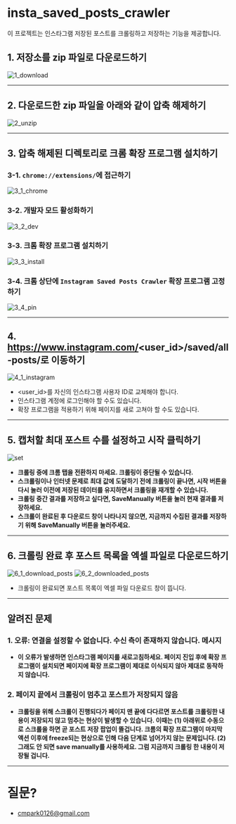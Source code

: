 # insta_saved_posts_crawler

이 프로젝트는 인스타그램 저장된 포스트를 크롤링하고 저장하는 기능을 제공합니다.

## 1. 저장소를 zip 파일로 다운로드하기

![1_download](assets/1_download.png)

---

## 2. 다운로드한 zip 파일을 아래와 같이 압축 해제하기

![2_unzip](assets/2_unzip.png)

---

## 3. 압축 해제된 디렉토리로 크롬 확장 프로그램 설치하기

### 3-1. `chrome://extensions/`에 접근하기

![3_1_chrome](assets/3_1_chrome.png)

### 3-2. 개발자 모드 활성화하기

![3_2_dev](assets/3_2_dev.png)

### 3-3. 크롬 확장 프로그램 설치하기

![3_3_install](assets/3_3_install.png)

### 3-4. 크롬 상단에 `Instagram Saved Posts Crawler` 확장 프로그램 고정하기

![3_4_pin](assets/3_4_pin.png)

---

## 4. https://www.instagram.com/<user_id>/saved/all-posts/로 이동하기

![4_1_instagram](assets/4_1_instagram.png)

-   <user_id>를 자신의 인스타그램 사용자 ID로 교체해야 합니다.
  -   인스타그램 계정에 로그인해야 할 수도 있습니다.
-   확장 프로그램을 적용하기 위해 페이지를 새로 고쳐야 할 수도 있습니다.

---

## 5. 캡처할 최대 포스트 수를 설정하고 시작 클릭하기

![set](assets/5_1_set.png)

-   **크롤링 중에 크롬 탭을 전환하지 마세요. 크롤링이 중단될 수 있습니다.**
-   **스크롤링이나 인터넷 문제로 최대 값에 도달하기 전에 크롤링이 끝나면, 시작 버튼을 다시 눌러 이전에 저장된 데이터를 유지하면서 크롤링을 재개할 수 있습니다.**
-   **크롤링 중간 결과를 저장하고 싶다면, SaveManually 버튼을 눌러 현재 결과를 저장하세요.**
-   **스크롤이 완료된 후 다운로드 창이 나타나지 않으면, 지금까지 수집된 결과를 저장하기 위해 SaveManually 버튼을 눌러주세요.**

---

## 6. 크롤링 완료 후 포스트 목록을 엑셀 파일로 다운로드하기

![6_1_download_posts](assets/6_1_download_posts.png)
![6_2_downloaded_posts](assets/6_2_downloaded_posts.png)

-   크롤링이 완료되면 포스트 목록이 엑셀 파일 다운로드 창이 뜹니다.

---

## 알려진 문제

### 1. 오류: 연결을 설정할 수 없습니다. 수신 측이 존재하지 않습니다. 메시지
- **이 오류가 발생하면 인스타그램 페이지를 새로고침하세요. 페이지 진입 후에 확장 프로그램이 설치되면 페이지에 확장 프로그램이 제대로 이식되지 않아 제대로 동작하지 않습니다.**

### 2. 페이지 끝에서 크롤링이 멈추고 포스트가 저장되지 않음
- **크롤링을 위해 스크롤이 진행되다가 페이지 맨 끝에 다다르면 포스트를 크롤링한 내용이 저장되지 않고 멈추는 현상이 발생할 수 있습니다. 이때는 (1) 아래위로 수동으로 스크롤을 하면 곧 포스트 저장 팝업이 뜰겁니다. 크롬의 확장 프로그램이 마지막 액션 이후에 freeze되는 현상으로 인해 다음 단계로 넘어가지 않는 문제입니다. (2) 그래도 안 되면 save manually를 사용하세요. 그럼 지금까지 크롤링 한 내용이 저장될 겁니다.**

---

# 질문?

-   cmpark0126@gmail.com 